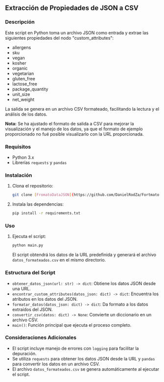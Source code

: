 ## Extracción de Propiedades de JSON a CSV

### Descripción

Este script en Python toma un archivo JSON como entrada y extrae las siguientes propiedades del nodo "custom\_attributes":

* allergens
* sku
* vegan
* kosher
* organic
* vegetarian
* gluten\_free
* lactose\_free
* package\_quantity
* unit\_size
* net\_weight

La salida se genera en un archivo CSV formateado, facilitando la lectura y el análisis de los datos.

**Nota:** Se ha ajustado el formato de salida a CSV para mejorar la visualización y el manejo de los datos, ya que el formato de ejemplo proporcionado no fué posible visualizarlo con la URL proporcionada.


### Requisitos

* Python 3.x
* Librerías `requests` y `pandas`

### Instalación

1.  Clona el repositorio:

    ```bash
    git clone [FromatoDataJSON](https://github.com/DanielRodZa/FortmatoDataJSON.git)
    ```

2. Instala las dependencias:

    ```bash
    pip install -r requirements.txt
    ```

### Uso

1.  Ejecuta el script:

    ```bash
    python main.py
    ```

    El script obtendrá los datos de la URL predefinida y generará el archivo `datos_formateados.csv` en el mismo directorio.


### Estructura del Script

* `obtener_datos_json(url: str) -> dict`: Obtiene los datos JSON desde una URL.
* `encontrar_custom_attributes(datos_json: dict) -> dict`: Encuentra los atributos en los datos del JSON.
* `formatar_datos(datos_json: dict) -> dict`: Da formato a los datos extraídos del JSON.
* `convertir_csv(datos: dict) -> None`: Convierte un diccionario en un archivo CSV.
* `main()`: Función principal que ejecuta el proceso completo.

### Consideraciones Adicionales

* El script incluye manejo de errores con `logging` para facilitar la depuración.
* Se utiliza `requests` para obtener los datos JSON desde la URL y `pandas` para convertir los datos en un archivo CSV.
* El archivo `datos_formateados.csv` se genera automáticamente al ejecutar el script.